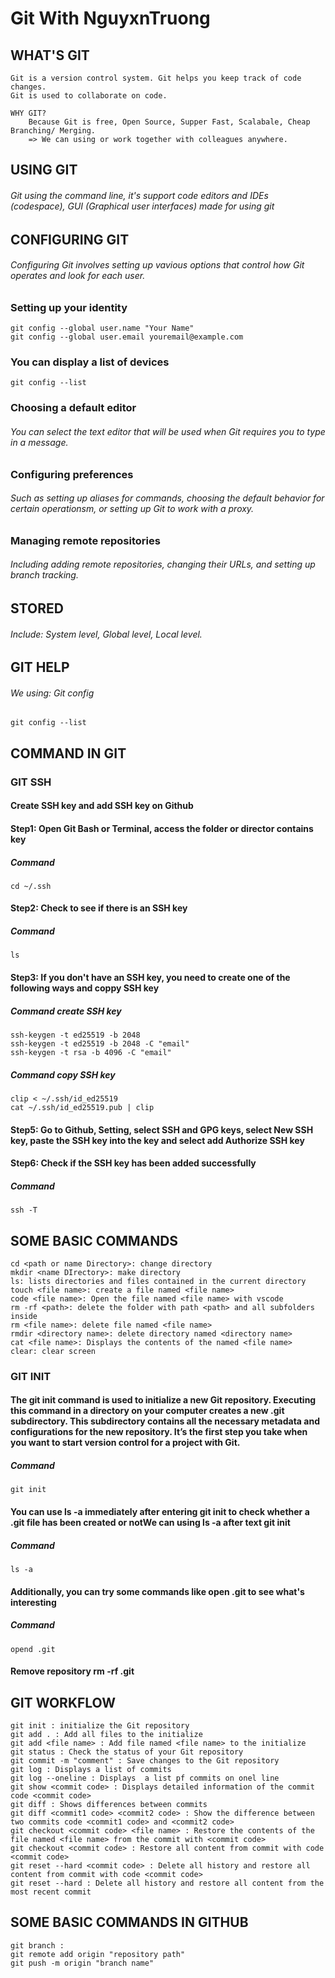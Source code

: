 # Git With NguyxnTruong

## WHAT'S GIT
    Git is a version control system. Git helps you keep track of code changes.
    Git is used to collaborate on code.

    WHY GIT? 
        Because Git is free, Open Source, Supper Fast, Scalabale, Cheap Branching/ Merging.
        => We can using or work together with colleagues anywhere.
##  USING GIT
###### Git using the command line, it's support code editors and IDEs (codespace), GUI (Graphical user interfaces) made for using git
## CONFIGURING GIT
######  Configuring Git involves setting up vavious options that control how Git operates and look for each user.
### Setting up your identity
    git config --global user.name "Your Name"
    git config --global user.email youremail@example.com
### You can display a list of devices
    git config --list
### Choosing a default editor
###### You can select the text editor that will be used when Git requires you to type in a message.
### Configuring preferences 
###### Such as setting up aliases for commands, choosing the default behavior for certain operationsm, or setting up Git to work with a proxy.
### Managing remote repositories
###### Including adding remote repositories, changing their URLs, and setting up branch tracking.
## STORED
###### Include: System level, Global level, Local level.
## GIT HELP
###### We using: Git config
    git config --list
## COMMAND IN GIT

### GIT SSH
#### Create SSH key and add SSH key on Github
#### Step1: Open Git Bash or Terminal, access the folder or director contains key
##### Command
    cd ~/.ssh
#### Step2: Check to see if there is an SSH key
##### Command
    ls
#### Step3: If you don't have an SSH key, you need to create one of the following ways and coppy SSH key
##### Command create SSH key
    ssh-keygen -t ed25519 -b 2048
    ssh-keygen -t ed25519 -b 2048 -C "email"
    ssh-keygen -t rsa -b 4096 -C "email"
##### Command copy SSH key
    clip < ~/.ssh/id_ed25519
    cat ~/.ssh/id_ed25519.pub | clip
#### Step5: Go to Github, Setting, select SSH and GPG keys, select New SSH key, paste the SSH key into the key and select add Authorize SSH key
#### Step6: Check if the SSH key has been added successfully
##### Command
    ssh -T

## SOME BASIC COMMANDS
    cd <path or name Directory>: change directory
    mkdir <name DIrectory>: make directory
    ls: lists directories and files contained in the current directory
    touch <file name>: create a file named <file name>
    code <file name>: Open the file named <file name> with vscode
    rm -rf <path>: delete the folder with path <path> and all subfolders inside
    rm <file name>: delete file named <file name>
    rmdir <directory name>: delete directory named <directory name>
    cat <file name>: Displays the contents of the named <file name>
    clear: clear screen

### GIT INIT
#### The git init command is used to initialize a new Git repository. Executing this command in a directory on your computer creates a new .git subdirectory. This subdirectory contains all the necessary metadata and configurations for the new repository. It’s the first step you take when you want to start version control for a project with Git.
##### Command
    git init
#### You can use ls -a immediately after entering git init to check whether a .git file has been created or notWe can using ls -a after text git init 
##### Command
    ls -a
#### Additionally, you can try some commands like open .git to see what's interesting
##### Command
    opend .git
#### Remove repository **rm -rf .git**
## GIT WORKFLOW
    git init : initialize the Git repository
    git add . : Add all files to the initialize
    git add <file name> : Add file named <file name> to the initialize
    git status : Check the status of your Git repository
    git commit -m "comment" : Save changes to the Git repository
    git log : Displays a list of commits
    git log --oneline : Displays  a list pf commits on onel line
    git show <commit code> : Displays detailed information of the commit code <commit code>
    git diff : Shows differences between commits
    git diff <commit1 code> <commit2 code> : Show the difference between two commits code <commit1 code> and <commit2 code>
    git checkout <commit code> <file name> : Restore the contents of the file named <file name> from the commit with <commit code>
    git checkout <commit code> : Restore all content from commit with code <commit code>
    git reset --hard <commit code> : Delete all history and restore all content from commit with code <commit code>
    git reset --hard : Delete all history and restore all content from the most recent commit
## SOME BASIC COMMANDS IN GITHUB
    git branch :
    git remote add origin "repository path"
    git push -m origin "branch name"
